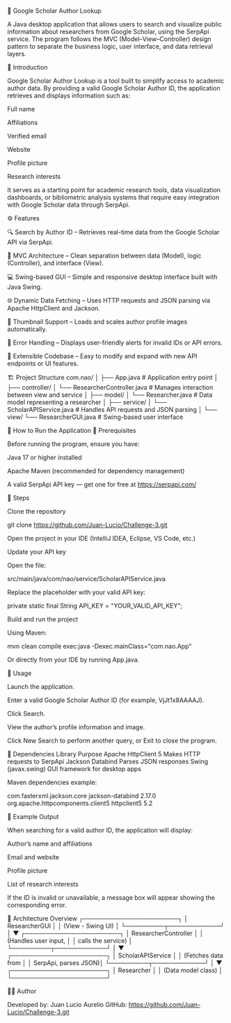 🧠 Google Scholar Author Lookup

A Java desktop application that allows users to search and visualize public information about researchers from Google Scholar, using the SerpApi
 service.
The program follows the MVC (Model–View–Controller) design pattern to separate the business logic, user interface, and data retrieval layers.

📘 Introduction

Google Scholar Author Lookup is a tool built to simplify access to academic author data.
By providing a valid Google Scholar Author ID, the application retrieves and displays information such as:

Full name

Affiliations

Verified email

Website

Profile picture

Research interests

It serves as a starting point for academic research tools, data visualization dashboards, or bibliometric analysis systems that require easy integration with Google Scholar data through SerpApi.

⚙️ Features

🔍 Search by Author ID – Retrieves real-time data from the Google Scholar API via SerpApi.

🧩 MVC Architecture – Clean separation between data (Model), logic (Controller), and interface (View).

💻 Swing-based GUI – Simple and responsive desktop interface built with Java Swing.

🌐 Dynamic Data Fetching – Uses HTTP requests and JSON parsing via Apache HttpClient and Jackson.

📸 Thumbnail Support – Loads and scales author profile images automatically.

🚫 Error Handling – Displays user-friendly alerts for invalid IDs or API errors.

🧠 Extensible Codebase – Easy to modify and expand with new API endpoints or UI features.

🏗️ Project Structure
com.nao/
│
├── App.java                        # Application entry point
│
├── controller/
│   └── ResearcherController.java   # Manages interaction between view and service
│
├── model/
│   └── Researcher.java             # Data model representing a researcher
│
├── service/
│   └── ScholarAPIService.java      # Handles API requests and JSON parsing
│
└── view/
    └── ResearcherGUI.java          # Swing-based user interface

🚀 How to Run the Application
🧩 Prerequisites

Before running the program, ensure you have:

Java 17 or higher installed

Apache Maven (recommended for dependency management)

A valid SerpApi API key — get one for free at https://serpapi.com/

🧠 Steps

Clone the repository

git clone https://github.com/Juan-Lucio/Challenge-3.git


Open the project in your IDE (IntelliJ IDEA, Eclipse, VS Code, etc.)

Update your API key

Open the file:

src/main/java/com/nao/service/ScholarAPIService.java


Replace the placeholder with your valid API key:

private static final String API_KEY = "YOUR_VALID_API_KEY";


Build and run the project

Using Maven:

mvn clean compile exec:java -Dexec.mainClass="com.nao.App"


Or directly from your IDE by running App.java.

🧭 Usage

Launch the application.

Enter a valid Google Scholar Author ID (for example, VjJt1x8AAAAJ).

Click Search.

View the author’s profile information and image.

Click New Search to perform another query, or Exit to close the program.

🧱 Dependencies
Library	Purpose
Apache HttpClient 5	Makes HTTP requests to SerpApi
Jackson Databind	Parses JSON responses
Swing (javax.swing)	GUI framework for desktop apps

Maven dependencies example:

<dependencies>
    <dependency>
        <groupId>com.fasterxml.jackson.core</groupId>
        <artifactId>jackson-databind</artifactId>
        <version>2.17.0</version>
    </dependency>
    <dependency>
        <groupId>org.apache.httpcomponents.client5</groupId>
        <artifactId>httpclient5</artifactId>
        <version>5.2</version>
    </dependency>
</dependencies>

📂 Example Output

When searching for a valid author ID, the application will display:

Author’s name and affiliations

Email and website

Profile picture

List of research interests

If the ID is invalid or unavailable, a message box will appear showing the corresponding error.

🧩 Architecture Overview
┌──────────────────────┐
│   ResearcherGUI      │
│  (View - Swing UI)   │
└─────────┬────────────┘
          │
          ▼
┌──────────────────────┐
│ ResearcherController │
│ (Handles user input, │
│ calls the service)   │
└─────────┬────────────┘
          │
          ▼
┌──────────────────────┐
│  ScholarAPIService   │
│ (Fetches data from   │
│  SerpApi, parses JSON)│
└─────────┬────────────┘
          │
          ▼
┌──────────────────────┐
│     Researcher       │
│ (Data model class)   │
└──────────────────────┘


👨‍💻 Author

Developed by: Juan Lucio Aurelio
GitHub: https://github.com/Juan-Lucio/Challenge-3.git
